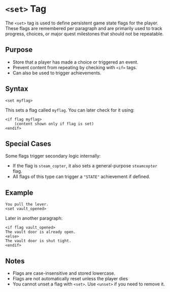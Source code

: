 # `<set>` Tag

The `<set>` tag is used to define persistent game state flags for the player. These flags are remembered per paragraph and are primarily used to track progress, choices, or major quest milestones that should not be repeatable.

## Purpose

- Store that a player has made a choice or triggered an event.
- Prevent content from repeating by checking with `<if>` tags.
- Can also be used to trigger achievements.

## Syntax

```
<set myflag>
```

This sets a flag called `myflag`. You can later check for it using:

```
<if flag myflag>
    (content shown only if flag is set)
<endif>
```

## Special Cases

Some flags trigger secondary logic internally:

- If the flag is `steam_copter`, it also sets a general-purpose `steamcopter` flag.
- All flags of this type can trigger a `"STATE"` achievement if defined.

## Example

```
You pull the lever.
<set vault_opened>
```

Later in another paragraph:

```
<if flag vault_opened>
The vault door is already open.
<else>
The vault door is shut tight.
<endif>
```

## Notes

- Flags are case-insensitive and stored lowercase.
- Flags are not automatically reset unless the player dies
- You cannot unset a flag with `<set>`. Use `<unset>` if you need to remove it.

